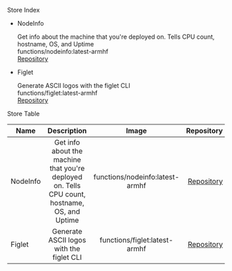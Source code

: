 Store Index


* NodeInfo 

  Get info about the machine that you're deployed on. Tells CPU count, hostname, OS, and Uptime<br/>
  functions/nodeinfo:latest-armhf<br/>
  [Repository](https://github.com/openfaas/faas/tree/master/sample-functions/NodeInfo)

* Figlet 

  Generate ASCII logos with the figlet CLI<br/>
  functions/figlet:latest-armhf<br/>
  [Repository](https://github.com/openfaas/faas/tree/master/sample-functions/figlet)


Store Table

| Name | Description | Image | Repository |
| --- |:---:|:---:| ---:|
| NodeInfo  | Get info about the machine that you're deployed on. Tells CPU count, hostname, OS, and Uptime | functions/nodeinfo:latest-armhf | [Repository](https://github.com/openfaas/faas/tree/master/sample-functions/NodeInfo) |
| Figlet  | Generate ASCII logos with the figlet CLI | functions/figlet:latest-armhf | [Repository](https://github.com/openfaas/faas/tree/master/sample-functions/figlet) |

